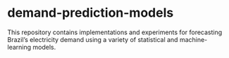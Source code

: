 # demand-prediction-models
This repository contains implementations and experiments for forecasting Brazil’s electricity demand using a variety of statistical and machine-learning models.
